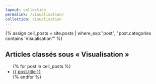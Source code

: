 ```yaml
---
layout: collection
permalink: /visualisation/
collection: visualisation
---
```


{% assign cell_posts = site.posts | where_exp:"post", "post.categories contains 'Visualisation'" %}

<h2>Articles classés sous « Visualisation »</h2>
<ul>
  {% for post in cell_posts %}
    <li>
      <a href="{{ site.baseurl }}">{{ post.title }}</a>
    </li>
  {% endfor %}
</ul>